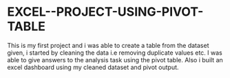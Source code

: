 # EXCEL--PROJECT-USING-PIVOT-TABLE
This is my first project and i was able to create a table from the dataset given, i started by cleaning the data i.e removing duplicate values etc. I was able to give answers to the analysis task using the pivot table. Also i built an excel dashboard using my cleaned dataset and pivot output.
